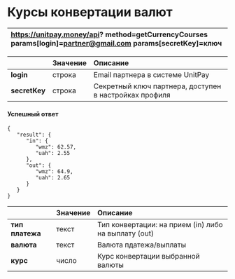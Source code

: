 # Курсы конвертации валют

| https://unitpay.money/api?       method=getCurrencyCourses       params\[login\]=partner@gmail.com       params\[secretKey\]=ключ |
| :--- |


|  | Значение | Описание |
| :--- | :--- | :--- |
| **login**  | строка | Email партнера в системе UnitPay |
| **secretKey** | строка | Секретный ключ партнера, доступен в настройках профиля |

#### Успешный ответ

```text
{
   "result": {
      "in": {
         "wmz": 62.57,
         "uah": 2.55
      },
      "out": {
         "wmz": 64.9,
         "uah": 2.65
      }
   }
}
```

|  | Значение | Описание |
| :--- | :--- | :--- |
| **тип платежа** | текст | Тип конвертации: на прием \(in\) либо на выплату \(out\)  |
| **валюта** | текст | Валюта пдатежа/выплаты  |
| **курс** | число | Курс конвертации выбранной валюты  |


